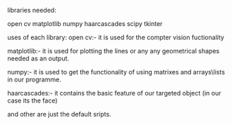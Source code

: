 libraries needed:

open cv
matplotlib
numpy
haarcascades
scipy
tkinter


uses of each library:
open cv:-
it is used for the compter vision fuctionality

matplotlib:-
it is used for plotting the lines or any any geometrical shapes needed as an output.

numpy:-
it is used to get the functionality of using matrixes and arrays\lists in our programme.

haarcascades:-
it contains the basic feature of our targeted object (in our case its the face)

and other are just the default sripts.
